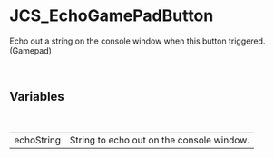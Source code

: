 <div id="content-header">
  <h1>JCS_EchoGamePadButton</h1>
</div>

<p>
  Echo out a string on the console window when this button triggered. (Gamepad)
</p>


<br/>
<h2>Variables</h2>
<br/>

<table>
  <tr>
    <td>echoString</td>
    <td>String to echo out on the console window.</td>
  </tr>
</table>
